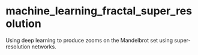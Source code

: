 # machine_learning_fractal_super_resolution
Using deep learning to produce zooms on the Mandelbrot set using super-resolution networks.
